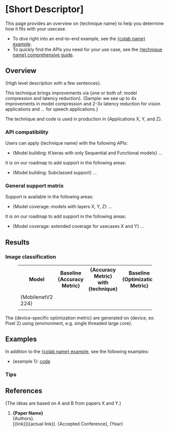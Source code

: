 <!--
Template for per-technique overview page. Users use this page to determine
whether or not they want to try a technique. Once they've decided to try the technique,
they are guided to documentation on how to try the technique.

Remember that some people arriving this page will already have made the decision
to try the technique.

This page should minimize the background knowledge needed to understand the
text. This page targets end-users only, not contributors, hardware vendors, or
people who would be interested in the technique details. There will be a
separate page for that (TODO: determine location).

Regular brackets with text (e.g. {name}) should be replaced.

See https://www.tensorflow.org/model_optimization/guide/pruning for a good
example.
-->

# [Short Descriptor]

<!-- Describe purpose (to help users determine whether they want to use
technique) and then help navigate users who have previously decided they want
to use the technique to pages telling them how to use the technique. -->

This page provides an overview on {technique name} to help you determine how it
fits with your usecase.

*   To dive right into an end-to-end example, see the
    [{colab name} example]({link}).
*   To quickly find the APIs you need for your use case, see the
    [{technique name} comprehensive guide]({link}).

## Overview

{High level description with a few sentences}.

<!-- Short Pitch: Summary of Results Section -->

This technique brings improvements via {one or both of: model compression and
latency reduction}. {Sample: we see up to 4x improvements in model compression
and 2-3x latency reduction for vision applications and ... for speech
applications.}

<!--
Users can use this to consider the tradeoffs of using stable techniques versus
bleeding-edge techniques for additional gains.

Note: be careful about including non-public information or including names
of applications that haven't agreed to include their names.

If it's relevant, distinguish the technique and the code. E.g. The code is used
in A and B. The general technique is additionally used in C and D.
-->

The technique and code is used in production in {Applications X, Y, and Z}.

### API compatibility

<!--
Tell users what APIs we are currently compatible with. APIs include:
- Model building (e.g. tf.keras with Sequential/Functional/Subclassed, tf.layers)
- TensorFlow versions (e.g. TF 1.XX for versions 1.YY+, TF 2.XX) (TODO: have a table if
  this varies depending on model optimization pip version).
- TensorFlow execution mode: (e.g. graph mode, eager mode)
- Distributed training: (e.g. tf.distribute vs tf.estimator, synchronous vs asynchronous)

While the pitch helps users decide if the technique is worth their investment
(e.g. I need 3x improvements and 2x is not enough), this section allows users to
decide if they can or want to use the technique now.
-->

Users can apply {technique name} with the following APIs:

*   {Model building: tf.keras with only Sequential and Functional models} ...

<!-- Create Github issues and link to them.-->

It is on our roadmap to add support in the following areas:

*   {Model building: Subclassed support} ...

<!-- Optional section: consider additional factors such as model and layer
coverage, hardware coverage and links to docs describing the benefits to those hardware
(the specific benefits should live outside tensorflow.org/model_optimization), and more.

If the user can reap the techniques' benefits, almost regardless of model or hardware,
then the reason for this section diminishes.
-->

### General support matrix

Support is available in the following areas:

*   {Model coverage: models with layers X, Y, Z} ...

<!-- Create Github issues and link to them.-->

It is on our roadmap to add support in the following areas:

*   {Model coverage: extended coverage for usecases X and Y} ...

## Results

<!--
1. Subdivide into subsections for each mode of usage, if there is that
   distinction.

Example:

### Model compression only
[Table]

### Model compression and latency reduction
[Table]

2. If reasonable, for each subsection, have multiple tables for each use case (e.g. image classification, speech recognition).

3. If significant configuration changes are necessary for different models,
   consider including that information also as a detail after the tables.
   In the future, these models may be reproducible in TensorFlow Official Models
   and the configuration would be checked in.
-->

### Image classification

<!-- The critical hyperparameter is something that significantly affects the
accuracy and optimization metrics. An optimization metric is something like
latency or model storage size -->

<figure>
  <table>
    <tr>
      <th>Model</th>
      <th>Baseline {Accuracy Metric}</th>
      <th>{Accuracy Metric} with {technique} </th>
      <th>Baseline {Optimization Metric} </th>
      <th>{Optimization Metric} with {technique} </th>
      <th>{Critical Hyperparameter} </th>
    </tr>
    <tr>
      <td>{MobilenetV2 224}</td>
      <td></td>
      <td></td>
      <td></td>
      <td></td>
      <td></td>
    </tr>
    <tr>
      <td></td>
      <td></td>
      <td></td>
      <td></td>
      <td></td>
      <td></td>
    </tr>
 </table>
</figure>

<!-- Optional: there may not be device-specific metrics -->

The {device-specific optimization metric} are generated on {device, ex: Pixel 2}
using {environment, e.g. single threaded large core}.

## Examples

<!-- Example may include one in TensorFlow Official Models.-->

In addition to the [{colab name} example]({link}), see the following examples:

*   {example 1}: [code]({link})

### Tips

<!-- Various training tips (e.g. hypertuning) corresponding to different use
cases. -->

## References

<!-- Discuss the connection of the implementation to primary research paper(s), with high
level summary of similarities and differences -->

{The ideas are based on A and B from papers X and Y.}

1.  **{Paper Name}** <br />
    {Authors}. <br />
    [{link}]({actual link}). {Accepted Conference}, {Year} <br />
